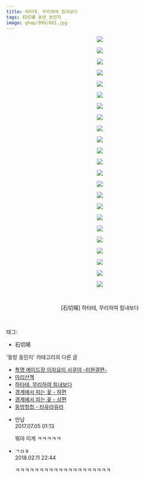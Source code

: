 ```yaml
---
title: 하타테, 무리하여 힘내보다
tags: 石切場 동방_동인지
image: ghap/999/001.jpg
---
```

<div class="article">
<p style="text-align: center; clear: none; float: none;"><img src="{{ site.nasurl }}/ghap/999/001.jpg"/></p>
<p style="text-align: center; clear: none; float: none;"><img src="{{ site.nasurl }}/ghap/999/002.jpg"/></p>
<p style="text-align: center; clear: none; float: none;"><img src="{{ site.nasurl }}/ghap/999/003.jpg"/></p>
<p style="text-align: center; clear: none; float: none;"><img src="{{ site.nasurl }}/ghap/999/004.jpg"/></p>
<p style="text-align: center; clear: none; float: none;"><img src="{{ site.nasurl }}/ghap/999/005.jpg"/></p>
<p style="text-align: center; clear: none; float: none;"><img src="{{ site.nasurl }}/ghap/999/006.jpg"/></p>
<p style="text-align: center; clear: none; float: none;"><img src="{{ site.nasurl }}/ghap/999/007.jpg"/></p>
<p style="text-align: center; clear: none; float: none;"><img src="{{ site.nasurl }}/ghap/999/008.jpg"/></p>
<p style="text-align: center; clear: none; float: none;"><img src="{{ site.nasurl }}/ghap/999/009.jpg"/></p>
<p style="text-align: center; clear: none; float: none;"><img src="{{ site.nasurl }}/ghap/999/010.jpg"/></p>
<p style="text-align: center; clear: none; float: none;"><img src="{{ site.nasurl }}/ghap/999/011.jpg"/></p>
<p style="text-align: center; clear: none; float: none;"><img src="{{ site.nasurl }}/ghap/999/012.jpg"/></p>
<p style="text-align: center; clear: none; float: none;"><img src="{{ site.nasurl }}/ghap/999/013.jpg"/></p>
<p style="text-align: center; clear: none; float: none;"><img src="{{ site.nasurl }}/ghap/999/014.jpg"/></p>
<p style="text-align: center; clear: none; float: none;"><img src="{{ site.nasurl }}/ghap/999/015.jpg"/></p>
<p style="text-align: center; clear: none; float: none;"><img src="{{ site.nasurl }}/ghap/999/016.jpg"/></p>
<p style="text-align: center; clear: none; float: none;"><img src="{{ site.nasurl }}/ghap/999/017.jpg"/></p>
<p style="text-align: center; clear: none; float: none;"><img src="{{ site.nasurl }}/ghap/999/018.jpg"/></p>
<p style="text-align: center; clear: none; float: none;"><img src="{{ site.nasurl }}/ghap/999/019.jpg"/></p>
<p style="text-align: center; clear: none; float: none;"><img src="{{ site.nasurl }}/ghap/999/020.jpg"/></p>
<p style="text-align: center; clear: none; float: none;"><img src="{{ site.nasurl }}/ghap/999/021.jpg"/></p>
<p style="text-align: center; clear: none; float: none;"><img src="{{ site.nasurl }}/ghap/999/022.jpg"/></p>
<p style="text-align: center; clear: none; float: none;"><img src="{{ site.nasurl }}/ghap/999/023.jpg"/></p>
<p style="text-align: center; clear: none; float: none;"><br/></p>
<p style="text-align: center; clear: none; float: none;">[石切場] 하타테, 무리하여 힘내보다</p>
<p><br/></p>
</div><div class="tagTrail">
<p>태그: </p>
<ul>
<li>石切場</li>
</ul>
</div><div class="another">
<p>'동방 동인지' 카테고리의 다른 글</p>
<ul>
<li><a href="/2016-07-21-ghap_1001">특명 메이드장 이자요이 사쿠야 -미완결편-</a></li>
<li><a href="/2016-07-21-ghap_1000">마리산책</a></li>
<li><a href="/2016-07-21-ghap_999">하타테, 무리하여 힘내보다</a></li>
<li><a href="/2016-07-21-ghap_998">경계에서 피는 꽃 - 하편</a></li>
<li><a href="/2016-07-21-ghap_997">경계에서 피는 꽃 - 상편</a></li>
<li><a href="/2016-07-21-ghap_995">동방청첩 - 타유라유라</a></li>
</ul>
</div><div class="cb_module cb_fluid">
<div class="cb_wrt cb_profile">
<div class="comment">
<ul>
<li class="cb_thumb_off" id="comment15029442">
<div class="cb_comment_area">
<div class="cb_info_area">
<div class="cb_section">
<span class="cb_nick_name">만남</span>
</div>
<div class="cb_section">
<span class="cb_date">2017.07.05 01:13 </span>
</div>
</div>
<div class="cb_dsc_comment">
<p class="cb_dsc">
											뭐야 이게 ㅋㅋㅋㅋㅋ
										</p>
</div>
</div></li>
<li class="cb_thumb_off" id="comment15197641">
<div class="cb_comment_area">
<div class="cb_info_area">
<div class="cb_section">
<span class="cb_nick_name">ㄱㅁㅎ</span>
</div>
<div class="cb_section">
<span class="cb_date">2018.02.11 22:44 </span>
</div>
</div>
<div class="cb_dsc_comment">
<p class="cb_dsc">
											ㅋㅋㅋㅋㅋㅋㅋㅋㅋㅋㅋㅋㅋㅋㅋㅋㅋㅋㅋㅋ
										</p>
</div>
</div></li>
</ul>
</div>
</div><!-- commentList close -->
</div>